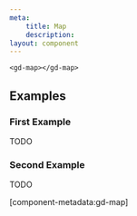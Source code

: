 ```yaml
---
meta:
    title: Map
    description:
layout: component
---
```


```html:preview
<gd-map></gd-map>
```

## Examples

### First Example

TODO

### Second Example

TODO

[component-metadata:gd-map]
